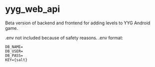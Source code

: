 # yyg_web_api
Beta version of backend and frontend for adding levels to YYG Android game.


.env not included because of safety reasons.
.env format:
```
DB_NAME=
DB_USER=
DB_PASS=
KEY={salt}
```

